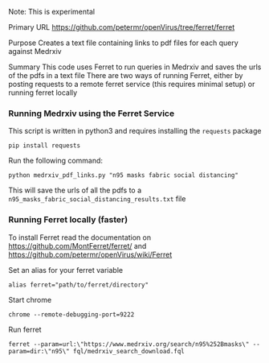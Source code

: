Note: This is experimental

Primary URL
https://github.com/petermr/openVirus/tree/ferret/ferret

Purpose
Creates a text file containing links to pdf files for each query against Medrxiv

Summary
This code uses Ferret to run queries in Medrxiv and saves the urls of the pdfs in a text file
There are two ways of running Ferret, either by posting requests to a remote ferret service (this requires minimal setup) or running ferret locally

### Running Medrxiv using the Ferret Service
This script is written in python3 and requires installing the `requests` package
    
    pip install requests

Run the following command:

    python medrxiv_pdf_links.py "n95 masks fabric social distancing"

This will save the urls of all the pdfs to a `n95_masks_fabric_social_distancing_results.txt` file 

### Running Ferret locally (faster)
To install Ferret read the documentation on https://github.com/MontFerret/ferret/ and https://github.com/petermr/openVirus/wiki/Ferret

Set an alias for your ferret variable

    alias ferret="path/to/ferret/directory"

Start chrome 

    chrome --remote-debugging-port=9222
    
Run ferret

    ferret --param=url:\"https://www.medrxiv.org/search/n95%252Bmasks\" --param=dir:\"n95\" fql/medrxiv_search_download.fql
